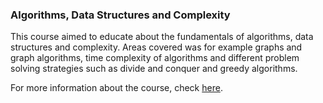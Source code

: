 ### Algorithms, Data Structures and Complexity
This course aimed to educate about the fundamentals of algorithms, data structures and complexity. Areas covered was for example graphs and graph algorithms, time complexity of algorithms and different problem solving strategies such as divide and conquer and greedy algorithms.

For more information about the course, check [here](https://kurser.lth.se/kursplaner/20_21%20eng/EDAF05.html).
